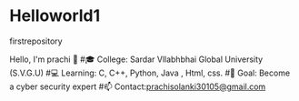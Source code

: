 # Helloworld1
firstrepository

Hello, I'm prachi 👋
#🎓 College: Sardar Vllabhbhai Global University (S.V.G.U)
#💻 Learning: C, C++, Python, Java , Html, css.
#🎯 Goal: Become a cyber security expert
#📫 Contact:prachisolanki30105@gmail.com

